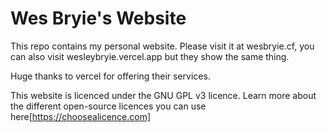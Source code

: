 # Wes Bryie's Website
This repo contains my personal website.
Please visit it at wesbryie.cf, you can also visit wesleybryie.vercel.app but they show the same thing.

Huge thanks to vercel for offering their services.

This website is licenced under the GNU GPL v3 licence.
Learn more about the different open-source licences you can use here[https://choosealicence.com]
